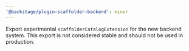 ```yaml
---
'@backstage/plugin-scaffolder-backend': minor
---
```


Export experimental `scaffolderCatalogExtension` for the new backend system. This export is not considered stable and should not be used in production.
